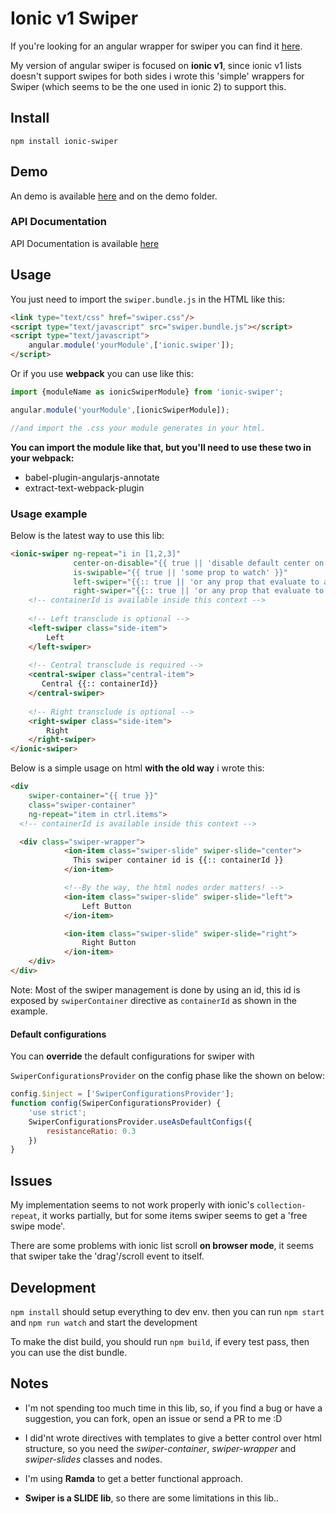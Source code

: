 # Ionic v1 Swiper

If you're looking for an angular wrapper for swiper you can find it [here](https://github.com/ksachdeva/angular-swiper).

My version of angular swiper is focused on **ionic v1**, since ionic v1 lists doesn't support swipes for both sides i wrote this
'simple' wrappers for Swiper (which seems to be the one used in ionic 2)
to support this.

## Install

`npm install ionic-swiper`

## Demo

An demo is available [here](https://codepen.io/Grohden/full/EbjWBe/) and on the demo folder.

### API Documentation

API Documentation is available [here](https://grohden.github.io/ionicSwiper/)

## Usage

You just need to import the `swiper.bundle.js` in  the HTML like this:

```html
<link type="text/css" href="swiper.css"/>
<script type="text/javascript" src="swiper.bundle.js"></script>
<script type="text/javascript">
    angular.module('yourModule',['ionic.swiper']);
</script>
```

Or if you use **webpack** you can use like this:

```javascript
import {moduleName as ionicSwiperModule} from 'ionic-swiper';

angular.module('yourModule',[ionicSwiperModule]);

//and import the .css your module generates in your html.
```

**You can import the module like that, but you'll need to use these two in your webpack:**

* babel-plugin-angularjs-annotate
* extract-text-webpack-plugin

### Usage example

Below is the latest way to use this lib:

```html
<ionic-swiper ng-repeat="i in [1,2,3]"
              center-on-disable="{{ true || 'disable default center on disable behavior'}}"
              is-swipable="{{ true || 'some prop to watch' }}"
              left-swiper="{{:: true || 'or any prop that evaluate to a boolean' }}"
              right-swiper="{{:: true || 'or any prop that evaluate to a boolean' }}">
    <!-- containerId is available inside this context -->
            
    <!-- Left transclude is optional -->
    <left-swiper class="side-item">
        Left
    </left-swiper>
    
    <!-- Central transclude is required -->
    <central-swiper class="central-item">
       Central {{:: containerId}}
    </central-swiper>
    
    <!-- Right transclude is optional -->
    <right-swiper class="side-item">
        Right
    </right-swiper>
</ionic-swiper>
```

Below is a simple usage on html **with the old way** i wrote this:

```html
<div
    swiper-container="{{ true }}"
    class="swiper-container" 
    ng-repeat="item in ctrl.items">
  <!-- containerId is available inside this context -->

  <div class="swiper-wrapper">
            <ion-item class="swiper-slide" swiper-slide="center">
              This swiper container id is {{:: containerId }}
            </ion-item>

            <!--By the way, the html nodes order matters! -->
            <ion-item class="swiper-slide" swiper-slide="left">
                Left Button
            </ion-item>

            <ion-item class="swiper-slide" swiper-slide="right">
                Right Button
            </ion-item>
    </div>
</div>
```

Note: Most of the swiper management is done by using an id, this id is exposed by `swiperContainer` directive as `containerId` as shown in the example.

#### Default configurations 

You can **override** the default configurations for swiper with

`SwiperConfigurationsProvider` on the config phase
like the shown on below:

```javascript
config.$inject = ['SwiperConfigurationsProvider'];
function config(SwiperConfigurationsProvider) {
    'use strict';
    SwiperConfigurationsProvider.useAsDefaultConfigs({
        resistanceRatio: 0.3
    })
}
```

## Issues

My implementation seems to not work properly with ionic's `collection-repeat`,
it works partially, but for some items swiper seems to get a 'free swipe mode'.

There are some problems with ionic list scroll **on browser mode**, it seems that swiper take the 'drag'/scroll event to itself.

## Development

`npm install` should setup everything to dev env.
then you can run `npm start` and `npm run watch` and start the development

To make the dist build, you should run `npm build`, if every test pass,
then you can use the dist bundle.

## Notes

* I'm not spending too much time in this lib, so, if you find a bug or have a suggestion, you can fork, open an issue or send a PR to me :D

* I did'nt wrote directives with templates to give a better control over html structure, so you need the
*swiper-container*, *swiper-wrapper* and *swiper-slides* classes and nodes.

* I'm using **Ramda** to get a better functional approach.

* **Swiper is a SLIDE lib**, so there are some limitations in this lib..

